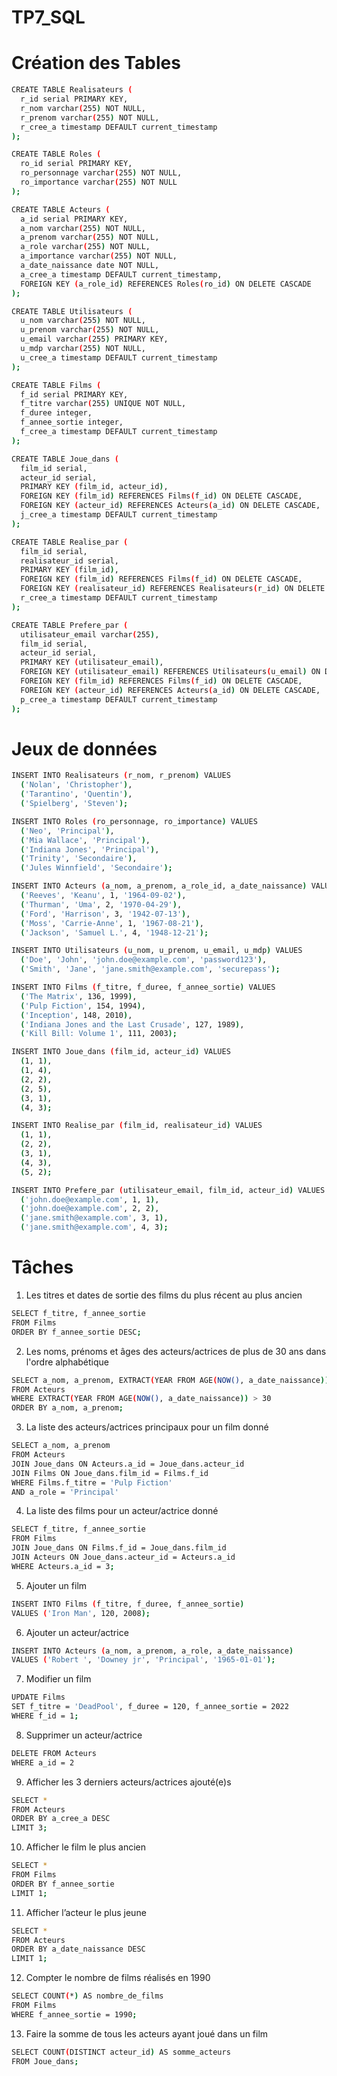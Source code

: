 # TP7_SQL

# Création des Tables
```bash
CREATE TABLE Realisateurs (
  r_id serial PRIMARY KEY,
  r_nom varchar(255) NOT NULL,
  r_prenom varchar(255) NOT NULL,
  r_cree_a timestamp DEFAULT current_timestamp
);

CREATE TABLE Roles (
  ro_id serial PRIMARY KEY,
  ro_personnage varchar(255) NOT NULL,
  ro_importance varchar(255) NOT NULL
);

CREATE TABLE Acteurs (
  a_id serial PRIMARY KEY,
  a_nom varchar(255) NOT NULL,
  a_prenom varchar(255) NOT NULL,
  a_role varchar(255) NOT NULL,
  a_importance varchar(255) NOT NULL,
  a_date_naissance date NOT NULL,
  a_cree_a timestamp DEFAULT current_timestamp,
  FOREIGN KEY (a_role_id) REFERENCES Roles(ro_id) ON DELETE CASCADE
);

CREATE TABLE Utilisateurs (
  u_nom varchar(255) NOT NULL,
  u_prenom varchar(255) NOT NULL,
  u_email varchar(255) PRIMARY KEY,
  u_mdp varchar(255) NOT NULL,
  u_cree_a timestamp DEFAULT current_timestamp
);

CREATE TABLE Films (
  f_id serial PRIMARY KEY,
  f_titre varchar(255) UNIQUE NOT NULL,
  f_duree integer,
  f_annee_sortie integer,
  f_cree_a timestamp DEFAULT current_timestamp
);

CREATE TABLE Joue_dans (
  film_id serial,
  acteur_id serial,
  PRIMARY KEY (film_id, acteur_id),
  FOREIGN KEY (film_id) REFERENCES Films(f_id) ON DELETE CASCADE,
  FOREIGN KEY (acteur_id) REFERENCES Acteurs(a_id) ON DELETE CASCADE,
  j_cree_a timestamp DEFAULT current_timestamp
);

CREATE TABLE Realise_par (
  film_id serial,
  realisateur_id serial,
  PRIMARY KEY (film_id),
  FOREIGN KEY (film_id) REFERENCES Films(f_id) ON DELETE CASCADE,
  FOREIGN KEY (realisateur_id) REFERENCES Realisateurs(r_id) ON DELETE CASCADE,
  r_cree_a timestamp DEFAULT current_timestamp
);

CREATE TABLE Prefere_par (
  utilisateur_email varchar(255),
  film_id serial,
  acteur_id serial,
  PRIMARY KEY (utilisateur_email),
  FOREIGN KEY (utilisateur_email) REFERENCES Utilisateurs(u_email) ON DELETE CASCADE,
  FOREIGN KEY (film_id) REFERENCES Films(f_id) ON DELETE CASCADE,
  FOREIGN KEY (acteur_id) REFERENCES Acteurs(a_id) ON DELETE CASCADE,
  p_cree_a timestamp DEFAULT current_timestamp
);
```
# Jeux de données
```bash
INSERT INTO Realisateurs (r_nom, r_prenom) VALUES
  ('Nolan', 'Christopher'),
  ('Tarantino', 'Quentin'),
  ('Spielberg', 'Steven');

INSERT INTO Roles (ro_personnage, ro_importance) VALUES
  ('Neo', 'Principal'),
  ('Mia Wallace', 'Principal'),
  ('Indiana Jones', 'Principal'),
  ('Trinity', 'Secondaire'),
  ('Jules Winnfield', 'Secondaire');

INSERT INTO Acteurs (a_nom, a_prenom, a_role_id, a_date_naissance) VALUES
  ('Reeves', 'Keanu', 1, '1964-09-02'),
  ('Thurman', 'Uma', 2, '1970-04-29'),
  ('Ford', 'Harrison', 3, '1942-07-13'),
  ('Moss', 'Carrie-Anne', 1, '1967-08-21'),
  ('Jackson', 'Samuel L.', 4, '1948-12-21');

INSERT INTO Utilisateurs (u_nom, u_prenom, u_email, u_mdp) VALUES
  ('Doe', 'John', 'john.doe@example.com', 'password123'),
  ('Smith', 'Jane', 'jane.smith@example.com', 'securepass');

INSERT INTO Films (f_titre, f_duree, f_annee_sortie) VALUES
  ('The Matrix', 136, 1999),
  ('Pulp Fiction', 154, 1994),
  ('Inception', 148, 2010),
  ('Indiana Jones and the Last Crusade', 127, 1989),
  ('Kill Bill: Volume 1', 111, 2003);

INSERT INTO Joue_dans (film_id, acteur_id) VALUES
  (1, 1),
  (1, 4),
  (2, 2),
  (2, 5),
  (3, 1),
  (4, 3);

INSERT INTO Realise_par (film_id, realisateur_id) VALUES
  (1, 1),
  (2, 2),
  (3, 1),
  (4, 3),
  (5, 2);

INSERT INTO Prefere_par (utilisateur_email, film_id, acteur_id) VALUES
  ('john.doe@example.com', 1, 1),
  ('john.doe@example.com', 2, 2),
  ('jane.smith@example.com', 3, 1),
  ('jane.smith@example.com', 4, 3);
```

# Tâches
1)	Les titres et dates de sortie des films du plus récent au plus ancien
```bash
SELECT f_titre, f_annee_sortie 
FROM Films
ORDER BY f_annee_sortie DESC;
```
2)	Les noms, prénoms et âges des acteurs/actrices de plus de 30 ans dans l'ordre alphabétique
```bash
SELECT a_nom, a_prenom, EXTRACT(YEAR FROM AGE(NOW(), a_date_naissance)) AS age
FROM Acteurs
WHERE EXTRACT(YEAR FROM AGE(NOW(), a_date_naissance)) > 30
ORDER BY a_nom, a_prenom;
```
3)	La liste des acteurs/actrices principaux pour un film donné
```bash
SELECT a_nom, a_prenom
FROM Acteurs
JOIN Joue_dans ON Acteurs.a_id = Joue_dans.acteur_id
JOIN Films ON Joue_dans.film_id = Films.f_id
WHERE Films.f_titre = 'Pulp Fiction'
AND a_role = 'Principal'
```
4)	La liste des films pour un acteur/actrice donné
```bash
SELECT f_titre, f_annee_sortie
FROM Films
JOIN Joue_dans ON Films.f_id = Joue_dans.film_id
JOIN Acteurs ON Joue_dans.acteur_id = Acteurs.a_id
WHERE Acteurs.a_id = 3;
```
5)	Ajouter un film
```bash
INSERT INTO Films (f_titre, f_duree, f_annee_sortie)
VALUES ('Iron Man', 120, 2008);
```
6)	Ajouter un acteur/actrice
```bash
INSERT INTO Acteurs (a_nom, a_prenom, a_role, a_date_naissance)
VALUES ('Robert ', 'Downey jr', 'Principal', '1965-01-01');
```
7)	Modifier un film
```bash
UPDATE Films
SET f_titre = 'DeadPool', f_duree = 120, f_annee_sortie = 2022
WHERE f_id = 1;
```
8)	Supprimer un acteur/actrice
```bash
DELETE FROM Acteurs
WHERE a_id = 2
```
9)	Afficher les 3 derniers acteurs/actrices ajouté(e)s
```bash
SELECT *
FROM Acteurs
ORDER BY a_cree_a DESC
LIMIT 3;
```
10)	Afficher le film le plus ancien
```bash
SELECT *
FROM Films
ORDER BY f_annee_sortie
LIMIT 1;
```
11)	Afficher l’acteur le plus jeune
```bash
SELECT *
FROM Acteurs
ORDER BY a_date_naissance DESC
LIMIT 1;
```
12)	Compter le nombre de films réalisés en 1990
```bash
SELECT COUNT(*) AS nombre_de_films
FROM Films
WHERE f_annee_sortie = 1990;
```
13)	Faire la somme de tous les acteurs ayant joué dans un film
```bash
SELECT COUNT(DISTINCT acteur_id) AS somme_acteurs
FROM Joue_dans;
```
